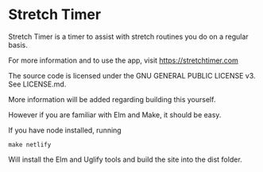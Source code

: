 # Stretch Timer

Stretch Timer is a timer to assist with stretch routines you do on a regular basis.

For more information and to use the app, visit https://stretchtimer.com

The source code is licensed under the GNU GENERAL PUBLIC LICENSE v3. See LICENSE.md.

More information will be added regarding building this yourself.

However if you are familiar with Elm and Make, it should be easy.

If you have node installed, running 

```
make netlify
```

Will install the Elm and Uglify tools and build the site into the dist folder.